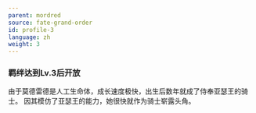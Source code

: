 ```yaml
---
parent: mordred
source: fate-grand-order
id: profile-3
language: zh
weight: 3
---
```


### 羁绊达到Lv.3后开放

由于莫德雷德是人工生命体，成长速度极快，出生后数年就成了侍奉亚瑟王的骑士。
因其模仿了亚瑟王的能力，她很快就作为骑士崭露头角。
